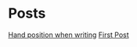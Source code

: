# Posts
[Hand position when writing](./hand-position-when-writing.html)
[First Post](./first-post.html)
